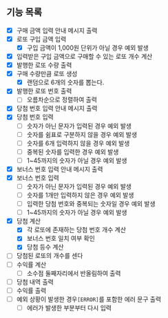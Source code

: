 ## 기능 목록

- [x] 구매 금액 입력 안내 메시지 출력
- [x] 로또 구입 금액 입력
    -[x] 구입 금액이 1,000원 단위가 아닐 경우 예외 발생
-[x] 입력받은 구입 금액으로 구매할 수 있는 로또 개수 계산
-[x] 발행한 로또 수량 출력
-[x] 구매 수량만큼 로또 생성
    -[x] 랜덤으로 6개의 숫자를 뽑는다.
-[x] 발행한 로또 번호 출력
    -[ ] 오름차순으로 정렬하여 출력
- [x] 당첨 번호 입력 안내 메시지 출력
- [x] 당첨 번호 입력
    -[ ] 숫자가 아닌 문자가 입력된 경우 예외 발생
    -[ ] 숫자를 쉼표로 구분하지 않을 경우 예외 발생
    -[ ] 숫자를 6개 입력하지 않을 경우 예외 발생
    -[ ] 중복된 숫자를 입력한 경우 예외 발생
    -[ ] 1~45까지의 숫자가 아닐 경우 예외 발생
- [x] 보너스 번호 입력 안내 메시지 출력
- [x] 보너스 번호 입력
    -[ ] 숫자가 아닌 문자가 입력된 경우 예외 발생
    -[ ] 숫자를 1개만 입력하지 않은 경우 예외 발생
    -[ ] 입력한 당첨 번호와 중복되는 숫자일 경우 예외 발생
    -[ ] 1~45까지의 숫자가 아닐 경우 예외 발생
- [x] 당첨 계산
  - [x] 각 로또에 존재하는 당첨 번호 개수 계산
  - [x] 보너스 번호 일치 여부 확인
  - [x] 당첨 등수 계산
- [ ] 당첨된 로또의 개수를 센다
- [ ] 수익률 계산
    -[ ] 소수점 둘째자리에서 반올림하여 출력
- [ ] 당첨 내역 출력
- [ ] 수익률 출력
- [ ] 예외 상황이 발생한 경우`[ERROR]`를 포함한 에러 문구 출력
    -[ ] 에러가 발생한 부분부터 다시 입력